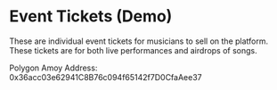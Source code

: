 # Event Tickets (Demo)

These are individual event tickets for musicians to sell on the platform. These tickets are for both live performances and airdrops of songs.

Polygon Amoy Address: 0x36acc03e62941C8B76c094f65142f7D0CfaAee37
